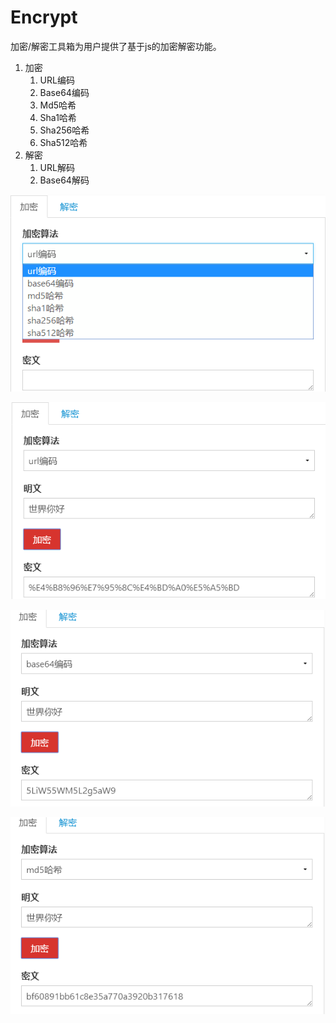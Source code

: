 # Encrypt

加密/解密工具箱为用户提供了基于js的加密解密功能。

1. 加密
   1. URL编码
   2. Base64编码
   3. Md5哈希
   4. Sha1哈希
   5. Sha256哈希
   6. Sha512哈希
2. 解密
   1. URL解码
   2. Base64解码



 ![主页面](https://github.com/qianshou/Encrypt/raw/master/%E6%95%88%E6%9E%9C%E5%9B%BE/%E4%B8%BB%E9%A1%B5%E9%9D%A2.png)

![url转码](https://github.com/qianshou/Encrypt/raw/master/%E6%95%88%E6%9E%9C%E5%9B%BE/url.png)

![Base64转码](https://github.com/qianshou/Encrypt/raw/master/%E6%95%88%E6%9E%9C%E5%9B%BE/base64.png)

![Sha1哈希](https://github.com/qianshou/Encrypt/raw/master/%E6%95%88%E6%9E%9C%E5%9B%BE/md5.png)